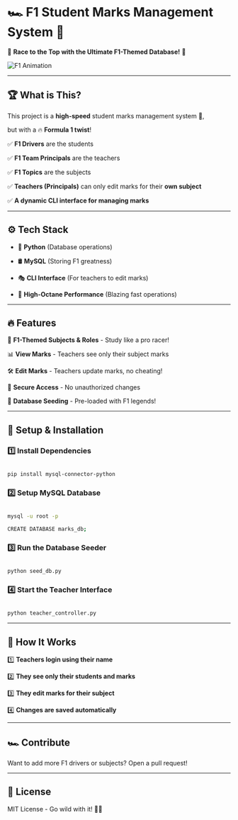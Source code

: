 # 🏎️ F1 Student Marks Management System 🏁

🚀 **Race to the Top with the Ultimate F1-Themed Database!** 🚀

![F1 Animation](https://media.giphy.com/media/VbnUQpnihPSIgIXuZv/giphy.gif)

---

## 🏆 **What is This?**

This project is a **high-speed** student marks management system 🏁,

but with a 🔥 **Formula 1 twist**!

✅ **F1 Drivers** are the students

✅ **F1 Team Principals** are the teachers

✅ **F1 Topics** are the subjects

✅ **Teachers (Principals)** can only edit marks for their **own subject**

✅ **A dynamic CLI interface for managing marks**

---

## ⚙️ **Tech Stack**

- 🐍 **Python** (Database operations)

- 🛢️ **MySQL** (Storing F1 greatness)

- 🎭 **CLI Interface** (For teachers to edit marks)

- 🚀 **High-Octane Performance** (Blazing fast operations)

---

## 🔥 **Features**

🎯 **F1-Themed Subjects & Roles** - Study like a pro racer!

📊 **View Marks** - Teachers see only their subject marks

🛠️ **Edit Marks** - Teachers update marks, no cheating!

🔐 **Secure Access** - No unauthorized changes

💾 **Database Seeding** - Pre-loaded with F1 legends!

---

## 🚀 **Setup & Installation**

### **1️⃣ Install Dependencies**

```sh

pip install mysql-connector-python

```

### **2️⃣ Setup MySQL Database**

```sh

mysql -u root -p

CREATE DATABASE marks_db;

```

### **3️⃣ Run the Database Seeder**

```sh

python seed_db.py

```

### **4️⃣ Start the Teacher Interface**

```sh

python teacher_controller.py

```

---

## 🚀 **How It Works**

1️⃣ **Teachers login using their name**

2️⃣ **They see only their students and marks**

3️⃣ **They edit marks for their subject**

4️⃣ **Changes are saved automatically**

---

## 🏎️ **Contribute**

Want to add more F1 drivers or subjects? Open a pull request!

---

## 📜 **License**

MIT License - Go wild with it! 🚀🔥
